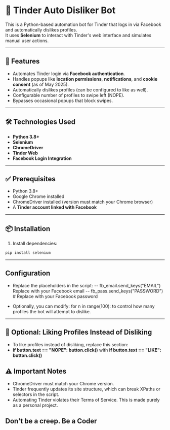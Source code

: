 # 🚀 Tinder Auto Disliker Bot

This is a Python-based automation bot for Tinder that logs in via Facebook and automatically dislikes profiles.  
It uses **Selenium** to interact with Tinder's web interface and simulates manual user actions.

---

## 📌 Features

- Automates Tinder login via **Facebook authentication**.
- Handles popups like **location permissions**, **notifications**, and **cookie consent** (as of May 2025).
- Automatically dislikes profiles (can be configured to like as well).
- Configurable number of profiles to swipe left (NOPE).
- Bypasses occasional popups that block swipes.

---

## 🛠 Technologies Used

- **Python 3.8+**
- **Selenium**
- **ChromeDriver**
- **Tinder Web**
- **Facebook Login Integration**

---

## ✅ Prerequisites

- Python 3.8+
- Google Chrome installed
- ChromeDriver installed (version must match your Chrome browser)
- A **Tinder account linked with Facebook**

---

## 📦 Installation

1. Install dependencies:
```bash
pip install selenium
```

---

## Configuration
- Replace the placeholders in the script:
-- fb_email.send_keys("EMAIL") Replace with your Facebook email
-- fb_pass.send_keys("PASSWORD")  # Replace with your Facebook password

- Optionally, you can modify: for n in range(100): to control how many profiles the bot will attempt to dislike.

---

## 🔄 Optional: Liking Profiles Instead of Disliking
- To like profiles instead of disliking, replace this section:
- **if button.text == "NOPE": button.click()** with **if button.text == "LIKE": button.click()**

## ⚠️ Important Notes
- ChromeDriver must match your Chrome version.
- Tinder frequently updates its site structure, which can break XPaths or selectors in the script.
- Automating Tinder violates their Terms of Service. This is made purely as a personal project.
## **Don't be a creep. Be a Coder**
